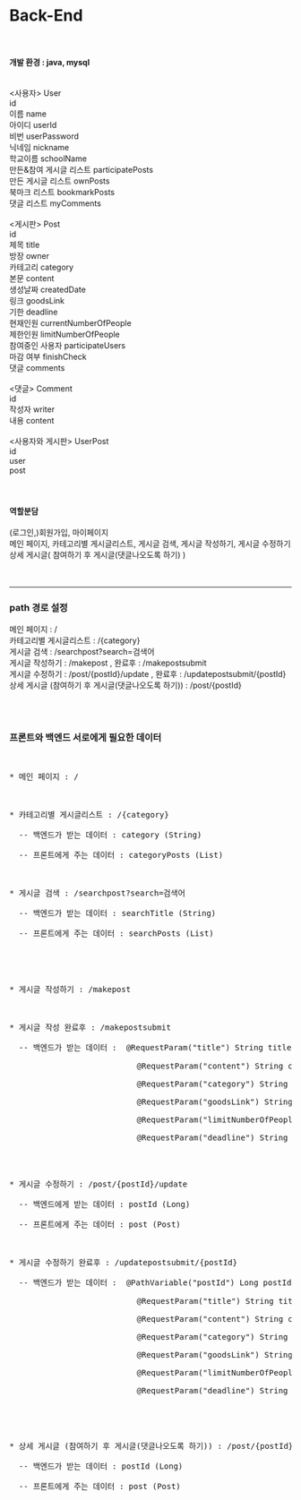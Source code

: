 # Back-End
<br/> 
<h4>개발 환경 : java, mysql</h4> 
<br/> 
<사용자> User<br/> 
id<br/> 
이름 name<br/> 
아이디 userId<br/> 
비번 userPassword<br/> 
닉네임 nickname<br/> 
학교이름 schoolName<br/> 
만든&참여 게시글 리스트 participatePosts<br/> 
만든 게시글 리스트 ownPosts<br/> 
북마크 리스트 bookmarkPosts<br/> 
댓글 리스트 myComments<br/>
<br/> 
<게시판> Post<br/> 
id<br/> 
제목 title<br/> 
방장 owner<br/> 
카테고리 category<br/> 
본문 content<br/> 
생성날짜 createdDate<br/> 
링크 goodsLink<br/> 
기한 deadline<br/> 
현재인원 currentNumberOfPeople<br/> 
제한인원 limitNumberOfPeople<br/> 
참여중인 사용자 participateUsers<br/> 
마감 여부 finishCheck<br/> 
댓글 comments <br/> 
<br/> 
<댓글> Comment<br/> 
id<br/> 
작성자 writer<br/> 
내용 content<br/> 
<br/> 
<사용자와 게시판> UserPost<br/> 
id<br/> 
user<br/> 
post<br/> 
<br/> 
<br/> 
<h4>역할분담</h4>
(로그인,)회원가입, 마이페이지<br/> 
메인 페이지, 카테고리별 게시글리스트, 게시글 검색, 게시글 작성하기, 게시글 수정하기<br>
상세 게시글( 참여하기 후 게시글(댓글나오도록 하기) )<br/> 
<br>
<br/> 


<hr>
<h3>path 경로 설정</h3>
<p>
메인 페이지 :  / <br/> 
카테고리별 게시글리스트 :  /{category} <br/> 
게시글 검색 :  /searchpost?search=검색어 <br/> 
게시글 작성하기 :  /makepost  ,  완료후  :  /makepostsubmit <br/> 
게시글 수정하기 :  /post/{postId}/update  ,  완료후  :  /updatepostsubmit/{postId} <br/> 
상세 게시글 (참여하기 후 게시글(댓글나오도록 하기)) :  /post/{postId} <br/> 
</p>
<br/>
<br>
<h3>프론트와 백엔드 서로에게 필요한 데이터</h3>
<pre>
<br>
* 메인 페이지 : /<br>
<br>
* 카테고리별 게시글리스트 : /{category} <br>
  -- 백엔드가 받는 데이터 : category (String) <br>
  -- 프론트에게 주는 데이터 : categoryPosts (List<Post>)<br>
<br>
* 게시글 검색 : /searchpost?search=검색어<br>
  -- 백엔드가 받는 데이터 : searchTitle (String)<br>
  -- 프론트에게 주는 데이터 : searchPosts (List<Post>)<br>
<br>
<br>
* 게시글 작성하기 : /makepost<br>
<br>
* 게시글 작성 완료후 : /makepostsubmit<br>
  -- 백엔드가 받는 데이터 :  @RequestParam("title") String title,<br>
                           @RequestParam("content") String content,<br>
                           @RequestParam("category") String category,<br>
                           @RequestParam("goodsLink") String goodsLink,<br>
                           @RequestParam("limitNumberOfPeople") Long limitNumberOfPeople,<br>
                           @RequestParam("deadline") String deadline<br>
<br><br>
* 게시글 수정하기 : /post/{postId}/update<br>
  -- 백엔드에게 받는 데이터 : postId (Long)<br>
  -- 프론트에게 주는 데이터 : post (Post)<br>
<br>
* 게시글 수정하기 완료후 : /updatepostsubmit/{postId}<br>
  -- 백엔드가 받는 데이터 :  @PathVariable("postId") Long postId<br>
                           @RequestParam("title") String title,<br>
                           @RequestParam("content") String content,<br>
                           @RequestParam("category") String category,<br>
                           @RequestParam("goodsLink") String goodsLink,<br>
                           @RequestParam("limitNumberOfPeople") Long limitNumberOfPeople,<br>
                           @RequestParam("deadline") String deadline<br>
<br>
<br>
* 상세 게시글 (참여하기 후 게시글(댓글나오도록 하기)) : /post/{postId}<br>
  -- 백엔드가 받는 데이터 : postId (Long)<br>
  -- 프론트에게 주는 데이터 : post (Post)<br>
</pre>
<br>
